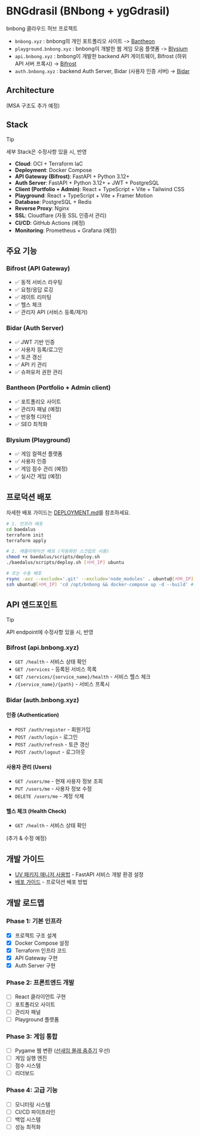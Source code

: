 # BNGdrasil (BNbong + ygGdrasil)

bnbong 클라우드 허브 프로젝트

- `bnbong.xyz` : bnbong의 개인 포트폴리오 사이트 -> [Bantheon](https://github.com/BNGdrasil/Bantheon)
- `playground.bnbong.xyz` : bnbong이 개발한 웹 게임 모음 플랫폼 -> [Blysium](https://github.com/BNGdrasil/Blysium)
- `api.bnbong.xyz` : bnbong이 개발한 backend API 게이트웨이, Bifrost (하위 API 서버 프록시) -> [Bifrost](https://github.com/BNGdrasil/Bifrost)
- `auth.bnbong.xyz` : backend Auth Server, Bidar (사용자 인증 서버) -> [Bidar](https://github.com/BNGdrasil/Bidar)

## Architecture

(MSA 구조도 추가 예정)

## Stack

> [!TIP]
 > 세부 Stack은 수정사항 있을 시, 반영

- **Cloud**: OCI + Terraform IaC
- **Deployment**: Docker Compose
- **API Gateway (Bifrost)**: FastAPI + Python 3.12+
- **Auth Server**: FastAPI + Python 3.12+ + JWT + PostgreSQL
- **Client (Portfolio + Admin)**: React + TypeScript + Vite + Tailwind CSS
- **Playground**: React + TypeScript + Vite + Framer Motion
- **Database**: PostgreSQL + Redis
- **Reverse Proxy**: Nginx
- **SSL**: Cloudflare (자동 SSL 인증서 관리)
- **CI/CD**: GitHub Actions (예정)
- **Monitoring**: Prometheus + Grafana (예정)

## 주요 기능

### Bifrost (API Gateway)

- ✅ 동적 서비스 라우팅
- ✅ 요청/응답 로깅
- ✅ 레이트 리미팅
- ✅ 헬스 체크
- ✅ 관리자 API (서비스 등록/제거)

### Bidar (Auth Server)

- ✅ JWT 기반 인증
- ✅ 사용자 등록/로그인
- ✅ 토큰 갱신
- ✅ API 키 관리
- ✅ 슈퍼유저 권한 관리

### Bantheon (Portfolio + Admin client)

- ✅ 포트폴리오 사이트
- ✅ 관리자 패널 (예정)
- ✅ 반응형 디자인
- ✅ SEO 최적화

### Blysium (Playground)

- ✅ 게임 컬렉션 플랫폼
- ✅ 사용자 인증
- ✅ 게임 점수 관리 (예정)
- ✅ 실시간 게임 (예정)

## 프로덕션 배포

자세한 배포 가이드는 [DEPLOYMENT.md](./DEPLOYMENT.md)를 참조하세요.

```bash
# 1. 인프라 배포
cd baedalus
terraform init
terraform apply

# 2. 애플리케이션 배포 (자동화된 스크립트 사용)
chmod +x baedalus/scripts/deploy.sh
./baedalus/scripts/deploy.sh [서버_IP] ubuntu

# 또는 수동 배포
rsync -avz --exclude='.git' --exclude='node_modules' . ubuntu@[서버_IP]:/opt/bnbong/
ssh ubuntu@[서버_IP] 'cd /opt/bnbong && docker-compose up -d --build' # 예시
```

## API 엔드포인트

> [!TIP]
 > API endpoint에 수정사항 있을 시, 반영

### Bifrost (api.bnbong.xyz)

- `GET /health` - 서비스 상태 확인
- `GET /services` - 등록된 서비스 목록
- `GET /services/{service_name}/health` - 서비스 헬스 체크
- `/{service_name}/{path}` - 서비스 프록시

### Bidar (auth.bnbong.xyz)

#### 인증 (Authentication)

- `POST /auth/register` - 회원가입
- `POST /auth/login` - 로그인
- `POST /auth/refresh` - 토큰 갱신
- `POST /auth/logout` - 로그아웃

#### 사용자 관리 (Users)

- `GET /users/me` - 현재 사용자 정보 조회
- `PUT /users/me` - 사용자 정보 수정
- `DELETE /users/me` - 계정 삭제

#### 헬스 체크 (Health Check)

- `GET /health` - 서비스 상태 확인

(추가 & 수정 예정)

## 개발 가이드

- [UV 패키지 매니저 사용법](./UV_GUIDE.md) - FastAPI 서비스 개발 환경 설정
- [배포 가이드](./DEPLOYMENT.md) - 프로덕션 배포 방법

## 개발 로드맵

### Phase 1: 기본 인프라

- [x] 프로젝트 구조 설계
- [x] Docker Compose 설정
- [x] Terraform 인프라 코드
- [x] API Gateway 구현
- [x] Auth Server 구현

### Phase 2: 프론트엔드 개발

- [ ] React 클라이언트 구현
- [ ] 포트폴리오 사이트
- [ ] 관리자 패널
- [ ] Playground 플랫폼

### Phase 3: 게임 통합

- [ ] Pygame 웹 변환 ([선새임 몰래 춤추기](https://github.com/bnbong/rickTcal_Game) 우선)
- [ ] 게임 실행 엔진
- [ ] 점수 시스템
- [ ] 리더보드

### Phase 4: 고급 기능

- [ ] 모니터링 시스템
- [ ] CI/CD 파이프라인
- [ ] 백업 시스템
- [ ] 성능 최적화
